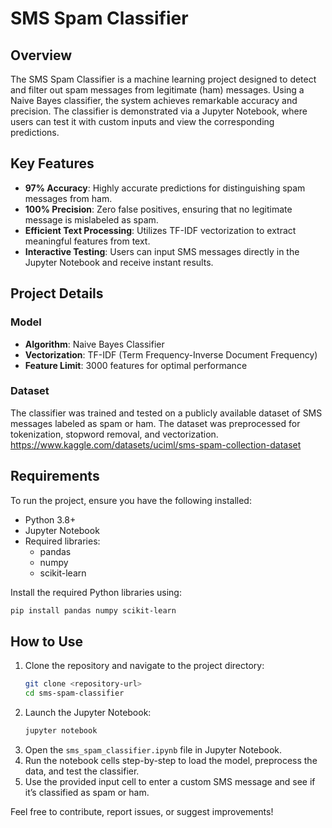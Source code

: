 # SMS Spam Classifier

## Overview
The SMS Spam Classifier is a machine learning project designed to detect and filter out spam messages from legitimate (ham) messages. Using a Naive Bayes classifier, the system achieves remarkable accuracy and precision. The classifier is demonstrated via a Jupyter Notebook, where users can test it with custom inputs and view the corresponding predictions.

## Key Features
- **97% Accuracy**: Highly accurate predictions for distinguishing spam messages from ham.
- **100% Precision**: Zero false positives, ensuring that no legitimate message is mislabeled as spam.
- **Efficient Text Processing**: Utilizes TF-IDF vectorization to extract meaningful features from text.
- **Interactive Testing**: Users can input SMS messages directly in the Jupyter Notebook and receive instant results.

## Project Details
### Model
- **Algorithm**: Naive Bayes Classifier
- **Vectorization**: TF-IDF (Term Frequency-Inverse Document Frequency)
- **Feature Limit**: 3000 features for optimal performance

### Dataset
The classifier was trained and tested on a publicly available dataset of SMS messages labeled as spam or ham. The dataset was preprocessed for tokenization, stopword removal, and vectorization. https://www.kaggle.com/datasets/uciml/sms-spam-collection-dataset

## Requirements
To run the project, ensure you have the following installed:
- Python 3.8+
- Jupyter Notebook
- Required libraries:
  - pandas
  - numpy
  - scikit-learn

Install the required Python libraries using:
```bash
pip install pandas numpy scikit-learn
```

## How to Use
1. Clone the repository and navigate to the project directory:
   ```bash
   git clone <repository-url>
   cd sms-spam-classifier
   ```
2. Launch the Jupyter Notebook:
   ```bash
   jupyter notebook
   ```
3. Open the `sms_spam_classifier.ipynb` file in Jupyter Notebook.
4. Run the notebook cells step-by-step to load the model, preprocess the data, and test the classifier.
5. Use the provided input cell to enter a custom SMS message and see if it’s classified as spam or ham.

Feel free to contribute, report issues, or suggest improvements!

